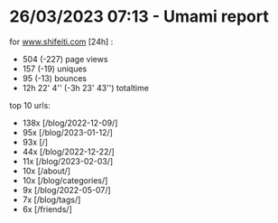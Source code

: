 # 26/03/2023 07:13 - Umami report
for www.shifeiti.com [24h] :

 - 504 (-227) page views
 - 157 (-19) uniques
 - 95 (-13) bounces
 - 12h 22' 4'' (-3h 23' 43'') totaltime


top 10 urls:
 - 138x [/blog/2022-12-09/]
 - 95x [/blog/2023-01-12/]
 - 93x [/]
 - 44x [/blog/2022-12-22/]
 - 11x [/blog/2023-02-03/]
 - 10x [/about/]
 - 10x [/blog/categories/]
 - 9x [/blog/2022-05-07/]
 - 7x [/blog/tags/]
 - 6x [/friends/]


